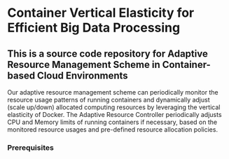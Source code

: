 # Container Vertical Elasticity for Efficient Big Data Processing

## This is a source code repository for Adaptive Resource Management Scheme in Container-based Cloud Environments
Our adaptive resource management scheme can periodically monitor the resource usage patterns of running containers and dynamically adjust (scale up/down) allocated computing resources by leveraging the vertical elasticity of Docker. The Adaptive Resource Controller periodically adjusts CPU and Memory limits of running containers if necessary, based on the monitored resource usages and pre-defined resource allocation policies. 

### Prerequisites
